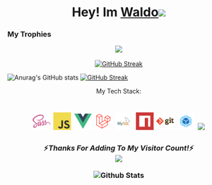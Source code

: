 
<div align="center">
 <h1>
   Hey! Im <a href="#.">Waldo</a><img src="https://github.com/TheDudeThatCode/TheDudeThatCode/blob/master/Assets/Hi.gif" width="29px"> 
 </h1>
</div>

 <h3>My Trophies</h3>
<div align="center">
<img src='https://github-profile-trophy.vercel.app/?username=WaldoDoesTech&theme=juicyfresh&no-frame=true'>
</div>
<div align="center">
<div
<img src="https://github-readme-stats.vercel.app/api?username=WaldoDoestech&theme=vision-friendly-dark&hide_border=true&count_private=true"> 

[![GitHub Streak](https://streak-stats.demolab.com/?user=WaldoDoesTech&theme=highcontrast&hide_border=true)](https://git.io/streak-stats)
</div>
</div>
 
 
 ![Anurag's GitHub stats](https://github-readme-stats.vercel.app/api?username=WaldoDoestech&theme=vision-friendly-dark&hide_border=true&count_private=true)
 [![GitHub Streak](https://streak-stats.demolab.com/?user=WaldoDoesTech&theme=highcontrast&hide_border=true)](https://git.io/streak-stats)

<p align="center">
 My Tech Stack:
</p>

<h1 align="center">
 <code><img height="40" src="https://raw.githubusercontent.com/github/explore/80688e429a7d4ef2fca1e82350fe8e3517d3494d/topics/sass/sass.png"></code>
 <code><img height="40" src="https://raw.githubusercontent.com/github/explore/80688e429a7d4ef2fca1e82350fe8e3517d3494d/topics/javascript/javascript.png"></code>
 <code><img height="40" src="https://raw.githubusercontent.com/github/explore/80688e429a7d4ef2fca1e82350fe8e3517d3494d/topics/vue/vue.png"></code>
 <code><img height="40" src="https://raw.githubusercontent.com/github/explore/80688e429a7d4ef2fca1e82350fe8e3517d3494d/topics/laravel/laravel.png"></code>
 <code><img height="40" src="https://raw.githubusercontent.com/github/explore/80688e429a7d4ef2fca1e82350fe8e3517d3494d/topics/mysql/mysql.png"></code>
 <code><img height="40" src="https://raw.githubusercontent.com/github/explore/80688e429a7d4ef2fca1e82350fe8e3517d3494d/topics/npm/npm.png"></code>
 <code><img height="40" src="https://raw.githubusercontent.com/github/explore/80688e429a7d4ef2fca1e82350fe8e3517d3494d/topics/git/git.png"></code>
 <code><img height="40" src="https://raw.githubusercontent.com/github/explore/80688e429a7d4ef2fca1e82350fe8e3517d3494d/topics/webpack/webpack.png"></code>
 <code><img height="40" src="https://img.icons8.com/color/48/000000/figma--v1.png"></code>
</h1>


<h3 align='center'>⚡️<i>Thanks For Adding To My Visitor Count!</i>⚡️
 <br>
 <img src="https://profile-counter.glitch.me/WaldoDoesTEch/count.svg" width="400" />
 <p align="center">
  <img src="https://raw.githubusercontent.com/mayhemantt/mayhemantt/Update/svg/Bottom.svg" alt="Github Stats" />
 </p>
</h3>

